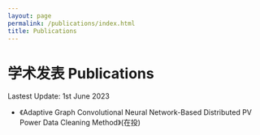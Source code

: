 ```yaml
---
layout: page
permalink: /publications/index.html
title: Publications
---
```


# 学术发表 Publications 

Lastest Update: 1st June 2023  
<!-- [中文 (Chinese Version)](https://caihanlin.com/publications-zh/) -->

- 《Adaptive Graph Convolutional Neural Network-Based Distributed PV Power Data Cleaning Method》(在投)
